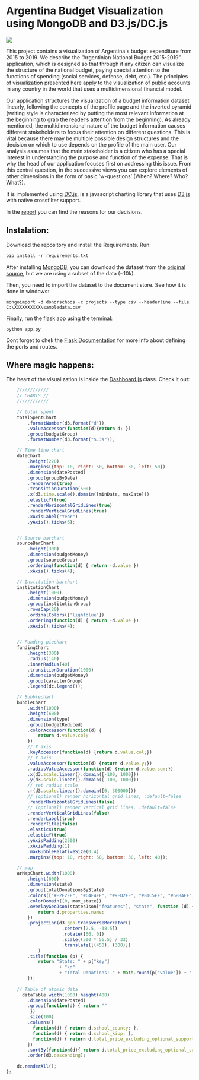 # Argentina Budget Visualization using MongoDB and D3.js/DC.js

![](/banner.gif)

This project contains a visualization of Argentina's budget expenditure from 2015 to 2019. We describe the ”Argentinian National Budget 2015-2019” application, which is designed so that through it any citizen can visualize the structure of the national budget, paying special attention to the functions of spending (social services, defense, debt, etc.). The principles of visualization presented here apply to the visualization of public accounts in any country in the world that uses a multidimensional financial model.

Our application structures the visualization of a budget information dataset linearly, following the concepts of the profile page and the inverted pyramid (writing style is characterized by putting the most relevant information at the beginning to grab the reader’s attention from the beginning). As already mentioned, the multidimensional nature of the budget information causes different stakeholders to focus their attention on different questions. This is vital because there may be multiple possible design structures and the decision on which to use depends on the profile of the main user. Our analysis assumes that the main stakeholder is a citizen who has a special interest in understanding the purpose and function of the expense. That is why the head of our application focuses first on addressing this issue. From this central question, in the successive views you can explore elements of other dimensions in the form of basic ’w-questions’ (When? Where? Who? What?).



It is implemented using [DC.js](https://github.com/dc-js/dc.js), is a javascript charting library that uses [D3.js](https://d3js.org/) with native crossfilter support.

In the [report](https://github.com/sergiers3/Argentina-Budget-Visualization-D3-Mongo-Flask-Bootstrap/blob/master/doc/Report.pdf) you can find the reasons for our decisions.


## Instalation:

Download the repository and install the Requirements. Run:

```python
pip install -r requirements.txt
```

After installing [MongoDB](https://www.mongodb.com/es), you can download the dataset from the [original source](https://www.presupuestoabierto.gob.ar/sici/), but we are using a subset of the data (~10k).

Then, you need to import the dataset to the document store. See how it is done in windows:

```
mongoimport -d donorschoos -c projects --type csv --headerline --file C:\XXXXXXXXXX\sampledata.csv
```

Finally, run the flask app using the terminal:

```
python app.py
```

Dont forget to chek the [Flask Documentation](http://flask.pocoo.org/docs/1.0/) for more info about defining the ports and routes.


## Where magic happens:

The heart of the visualization is inside the [Dashboard.js](https://github.com/sergiers3/Argentina-Budget-Visualization-D3-Mongo-Flask-Bootstrap/blob/master/static/js/Dashboard.js) class. Check it out:



```Javascript
	////////////
	// CHARTS //
	////////////

	// total spent
	totalSpentChart
		.formatNumber(d3.format("d"))
		.valueAccessor(function(d){return d; })
		.group(budgetGroup)
		.formatNumber(d3.format("$.3s"));

	// Time line chart
	dateChart
		.height(220)
		.margins({top: 10, right: 50, bottom: 30, left: 50})
		.dimension(datePosted)
		.group(groupByDate)
		.renderArea(true)
		.transitionDuration(500)
		.x(d3.time.scale().domain([minDate, maxDate]))
		.elasticY(true)
		.renderHorizontalGridLines(true)
    	.renderVerticalGridLines(true)
		.xAxisLabel("Year")
		.yAxis().ticks(6);


	// Source barchart
	sourceBarChart
		.height(300)
        .dimension(budgetMoney)
        .group(sourceGroup)
        .ordering(function(d) { return -d.value })
        .xAxis().ticks(4);

    // Institution barchart
	institutionChart
		.height(1000)
        .dimension(budgetMoney)
        .group(institutionGroup)
        .rowsCap(20)
        .ordinalColors(['lightblue'])
        .ordering(function(d) { return -d.value })
        .xAxis().ticks(4);

  
  	// Funding piechart
	fundingChart
		.height(300)
		.radius(140)
		.innerRadius(40)
		.transitionDuration(1000)
		.dimension(budgetMoney)
		.group(caracterGroup)
		.legend(dc.legend());

	// Bubblechart
    bubbleChart
		.width(1000)
        .height(600)
    	.dimension(type) 
        .group(budgetReduced)
		.colorAccessor(function(d) {
            return d.value.col;
        })  
        // X axis
        .keyAccessor(function(d) {return d.value.col;})
        // Y axis
        .valueAccessor(function(d) {return d.value.y;})
        .radiusValueAccessor(function(d) {return d.value.sum;})
        .x(d3.scale.linear().domain([-100, 1000]))
        .y(d3.scale.linear().domain([-100, 1000]))
        // set radius scale
        .r(d3.scale.linear().domain([0, 300000]))
		// (optional) render horizontal grid lines, :default=false
        .renderHorizontalGridLines(false)
        // (optional) render vertical grid lines, :default=false
        .renderVerticalGridLines(false) 
        .renderLabel(true)
        .renderTitle(false)
        .elasticX(true)
        .elasticY(true)
        .yAxisPadding(2500)
        .xAxisPadding(1)
        .maxBubbleRelativeSize(0.4)
        .margins({top: 10, right: 50, bottom: 30, left: 40});

    // map
	arMapChart.width(1000)
		.height(600)
		.dimension(state)
		.group(totalDonationsByState)
		.colors(["#E2F2FF", "#C4E4FF", "#9ED2FF", "#81C5FF", "#6BBAFF", "#51AEFF", "#36A2FF", "#1E96FF", "#0089FF", "#0061B5"])
		.colorDomain([0, max_state])
		.overlayGeoJson(statesJson["features"], "state", function (d) {
			return d.properties.name;
		})
    	.projection(d3.geo.transverseMercator()
                     .center([2.5, -38.5])
                     .rotate([66, 0])
                     .scale((500 * 56.5) / 33)
                     .translate([(450), (300)])
    		)
		.title(function (p) {
			return "State: " + p["key"]
					+ "\n"
					+ "Total Donations: " + Math.round(p["value"]) + " $";
		});
  
	// Table of atomic data
	  dataTable.width(1000).height(400)
	    .dimension(datePosted)
		.group(function(d) { return ""
		 })
		.size(100)
	    .columns([
	      function(d) { return d.school_county; },
	      function(d) { return d.school_kipp; },
	      function(d) { return d.total_price_excluding_optional_support; }
	    ])
	    .sortBy(function(d){ return d.total_price_excluding_optional_support; })
	    .order(d3.descending);

    dc.renderAll();
};
```



